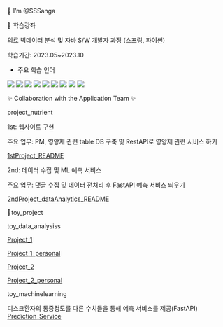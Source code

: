  👋 I’m @SSSanga


 📑 학습강좌
 
   
    
의료 빅데이터 분석 및 자바 S/W 개발자 과정 (스프링, 파이썬)

학습기간: 2023.05~2023.10
 
   - 주요 학습 언어


<img src="https://img.shields.io/badge/java-007396?style=for-the-badge&logo=java&logoColor=white">

<img src="https://img.shields.io/badge/springboot-6DB33F?style=for-the-badge&logo=springboot&logoColor=white"> 

<img src="https://img.shields.io/badge/mysql-4479A1?style=for-the-badge&logo=mysql&logoColor=white"> 

<img src="https://img.shields.io/badge/python-3776AB?style=for-the-badge&logo=python&logoColor=white"> 

<img src="https://img.shields.io/badge/jupyter-F37626?style=for-the-badge&logo=jupyter&logoColor=white"> 

<img src="https://img.shields.io/badge/mongodb-47A248?style=for-the-badge&logo=mongodb&logoColor=white"> 

<img src="https://img.shields.io/badge/pandas-150458?style=for-the-badge&logo=pandas&logoColor=white"> 

<img src="https://img.shields.io/badge/fastapi-009688?style=for-the-badge&logo=fastapi&logoColor=white"> 

<img src="https://img.shields.io/badge/scikitlearn-F7931E?style=for-the-badge&logo=scikitlearn&logoColor=white">



✨ Collaboration with the Application Team ✨ 


project_nutrient



1st: 웹사이트 구현


주요 업무: PM, 영양제 관련 table DB 구축 및 RestAPI로 영양제 관련 서비스 하기


[1stProject_README](https://sssanga.github.io/project_nutrients/)



2nd: 데이터 수집 및 ML 예측 서비스 


주요 업무: 댓글 수집 및 데이터 전처리 후 FastAPI 예측 서비스 띄우기



[2ndProject_dataAnalytics_README](https://github.com/araya1203/project_nutrients_data_analytics#readme)





🤹toy_project



toy_data_analysiss 


[Project_1](https://github.com/KKKKKIKKKK/toy_data_analysiss/blob/main/codes/quest1/README.md)


[Project_1_personal](https://github.com/KKKKKIKKKK/toy_data_analysiss/blob/main/codes/quest1/KSA_README.md)


[Project_2](https://github.com/KKKKKIKKKK/toy_data_analysiss/blob/main/codes/quest2/README.md)


[Project_2_personal](https://github.com/KKKKKIKKKK/toy_data_analysiss/blob/main/codes/quest2/KSA_README.md)


toy_machinelearning





디스크환자의 통증정도를 다른 수치들을 통해 예측 서비스를 제공(FastAPI)
[Prediction_Service](https://sssanga.github.io/toy_machinelearning/)


